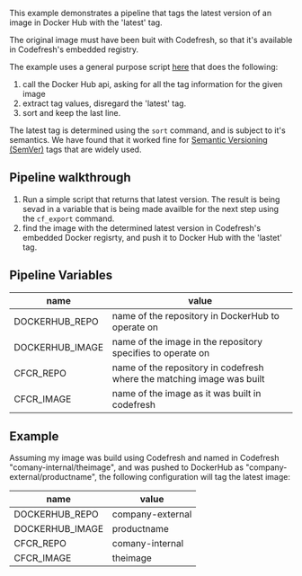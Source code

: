 This example demonstrates a pipeline that tags the latest version of an image in Docker Hub with the 'latest' tag. 

The original image must have been buit with Codefresh, so that it's available in Codefresh's embedded registry.

The example uses a general purpose script [here](https://gist.github.com/itaysk/c023de03fe74dd3d5db336b7f9699b6b) that does the following:

1. call the Docker Hub api, asking for all the tag information for the given image
2. extract tag values, disregard the 'latest' tag.
3. sort and keep the last line. 

 The latest tag is determined using the `sort` command, and is subject to it's semantics. We have found that it worked fine for [Semantic Versioning (SemVer)](https://semver.org/) tags that are widely used.

## Pipeline walkthrough

1. Run a simple script that returns that latest version. The result is being sevad in a variable that is being made availble for the next step using the `cf_export` command.
2. find the image with the determined latest version in Codefresh's embedded Docker regisrty, and push it to Docker Hub with the 'lastet' tag.

## Pipeline Variables

name|value
---|---
DOCKERHUB_REPO|name of the repository in DockerHub to operate on
DOCKERHUB_IMAGE|name of the image in the repository specifies to operate on
CFCR_REPO|name of the repository in codefresh where the matching image was built
CFCR_IMAGE| name of the image as it was built in codefresh

## Example

Assuming my image was build using Codefresh and named in Codefresh "comany-internal/theimage", and was pushed to DockerHub as "company-external/productname", the following configuration will tag the latest image:

name|value
---|---
DOCKERHUB_REPO|company-external
DOCKERHUB_IMAGE|productname
CFCR_REPO|comany-internal
CFCR_IMAGE|theimage
